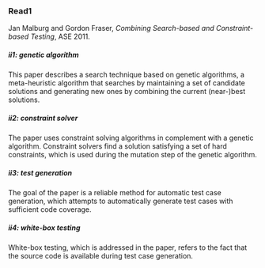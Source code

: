 ### Read1

Jan Malburg and Gordon Fraser, *Combining Search-based and Constraint-based Testing*, ASE 2011.

##### ii1: *genetic algorithm*
This paper describes a search technique based on genetic algorithms, a meta-heuristic algorithm that searches by maintaining a set of candidate solutions and generating new ones by combining the current (near-)best solutions.

##### ii2: *constraint solver*
The paper uses constraint solving algorithms in complement with a genetic algorithm. Constraint solvers find a solution satisfying a set of hard constraints, which is used during the mutation step of the genetic algorithm.

##### ii3: *test generation*
The goal of the paper is a reliable method for automatic test case generation, which attempts to automatically generate test cases with sufficient code coverage.

##### ii4: *white-box testing*
White-box testing, which is addressed in the paper, refers to the fact that the source code is available during test case generation.
